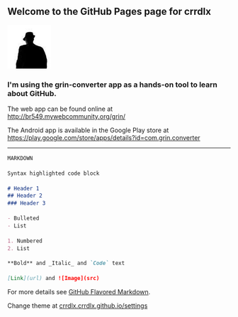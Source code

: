 ## Welcome to the GitHub Pages page for crrdlx
![crrdlx](https://raw.githubusercontent.com/crrdlx/crrdlx.github.io/master/crrdlx.jpg)
### I'm using the grin-converter app as a hands-on tool to learn about GitHub.

The web app can be found online at <a href="http://br549.mywebcommunity.org/grin/">http://br549.mywebcommunity.org/grin/</a>

The Android app is available in the Google Play store at https://play.google.com/store/apps/details?id=com.grin.converter

----

```markdown
MARKDOWN

Syntax highlighted code block

# Header 1
## Header 2
### Header 3

- Bulleted
- List

1. Numbered
2. List

**Bold** and _Italic_ and `Code` text

[Link](url) and ![Image](src)
```
For more details see [GitHub Flavored Markdown](https://guides.github.com/features/mastering-markdown/).

Change theme at [crrdlx.crrdlx.github.io/settings](https://github.com/crrdlx/crrdlx.github.io/settings)

